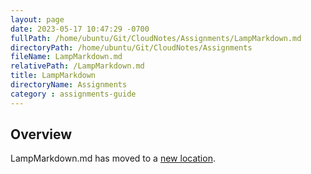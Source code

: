 ```yaml
---
layout: page
date: 2023-05-17 10:47:29 -0700
fullPath: /home/ubuntu/Git/CloudNotes/Assignments/LampMarkdown.md
directoryPath: /home/ubuntu/Git/CloudNotes/Assignments
fileName: LampMarkdown.md
relativePath: /LampMarkdown.md
title: LampMarkdown
directoryName: Assignments
category : assignments-guide
---
```


## Overview

LampMarkdown.md has moved to a [new location](Aws/LampMarkdown.md).
